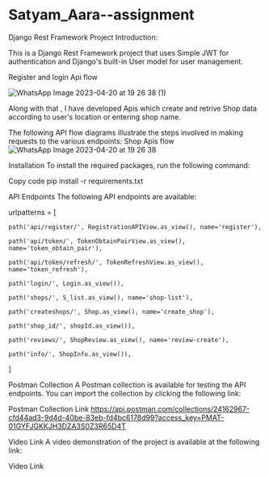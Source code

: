 # Satyam_Aara--assignment
Django Rest Framework Project
Introduction:

This is a Django Rest Framework project that uses Simple JWT for authentication and Django's built-in User model for user management.


Register and login Api flow


![WhatsApp Image 2023-04-20 at 19 26 38 (1)](https://user-images.githubusercontent.com/103446420/233403316-a8061bc3-bab2-4a87-86cd-84bdbc7ed083.jpeg)


Along with that , I have developed Apis which create and retrive  Shop data according to user's location or entering shop name.

The following API flow diagrams illustrate the steps involved in making requests to the various endpoints:
Shop Apis flow
![WhatsApp Image 2023-04-20 at 19 26 38](https://user-images.githubusercontent.com/103446420/233403388-ff07bb7a-0770-4586-bfe4-f6a6fc2bdf40.jpeg)

Installation
To install the required packages, run the following command:

Copy code
pip install -r requirements.txt



API Endpoints
The following API endpoints are available:

urlpatterns = [

    path('api/register/', RegistrationAPIView.as_view(), name='register'),
    
    path('api/token/', TokenObtainPairView.as_view(), name='token_obtain_pair'),
    
    path('api/token/refresh/', TokenRefreshView.as_view(), name='token_refresh'),
    
    path('login/', Login.as_view()),
    
    path('shops/', S_list.as_view(), name='shop-list'),
    
    path('createshops/', Shop.as_view(), name='create_shop'),
    
    path('shop_id/', shopId.as_view()),
    
    path('reviews/', ShopReview.as_view(), name='review-create'),
    
    path('info/', ShopInfo.as_view()),
]


Postman Collection
A Postman collection is available for testing the API endpoints. You can import the collection by clicking the following link:

Postman Collection Link
https://api.postman.com/collections/24162967-cfd44ad3-9d4d-40be-83eb-fd4bc6178d99?access_key=PMAT-01GYFJGKKJH3DZA3S0Z3R65D4T


Video Link
A video demonstration of the project is available at the following link:

Video Link

